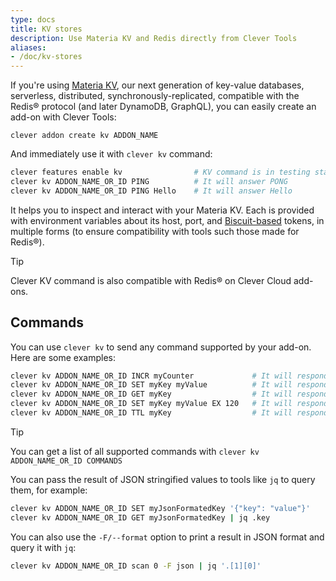 ```yaml
---
type: docs
title: KV stores
description: Use Materia KV and Redis directly from Clever Tools
aliases:
- /doc/kv-stores
---
```


If you're using [Materia KV](/developers/doc/addons/materia-kv/), our next generation of key-value databases, serverless, distributed, synchronously-replicated, compatible with the Redis® protocol (and later DynamoDB, GraphQL), you can easily create an add-on with Clever Tools:

```
clever addon create kv ADDON_NAME
```

And immediately use it with `clever kv` command:

```bash
clever features enable kv                # KV command is in testing stage
clever kv ADDON_NAME_OR_ID PING          # It will answer PONG
clever kv ADDON_NAME_OR_ID PING Hello    # It will answer Hello
```

It helps you to inspect and interact with your Materia KV. Each is provided with environment variables about its host, port, and [Biscuit-based](https://biscuitsec.org) tokens, in multiple forms (to ensure compatibility with tools such those made for Redis®).

> [!Tip]
> Clever KV command is also compatible with Redis® on Clever Cloud add-ons.

## Commands

You can use `clever kv` to send any command supported by your add-on. Here are some examples:

```bash
clever kv ADDON_NAME_OR_ID INCR myCounter             # It will respond (integer) the incremented value
clever kv ADDON_NAME_OR_ID SET myKey myValue          # It will respond OK
clever kv ADDON_NAME_OR_ID GET myKey                  # It will respond myValue
clever kv ADDON_NAME_OR_ID SET myKey myValue EX 120   # It will respond OK
clever kv ADDON_NAME_OR_ID TTL myKey                  # It will respond (integer) the remaining time to live of the key in seconds
```

> [!Tip]
> You can get a list of all supported commands with `clever kv ADDON_NAME_OR_ID COMMANDS`

You can pass the result of JSON stringified values to tools like `jq` to query them, for example:

```bash
clever kv ADDON_NAME_OR_ID SET myJsonFormatedKey '{"key": "value"}'
clever kv ADDON_NAME_OR_ID GET myJsonFormatedKey | jq .key
```

You can also use the `-F/--format` option to print a result in JSON format and query it with `jq`:

```bash
clever kv ADDON_NAME_OR_ID scan 0 -F json | jq '.[1][0]'
```
